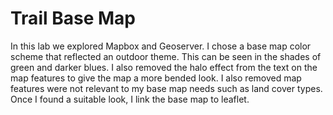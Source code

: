 # Trail Base Map

In this lab we explored Mapbox and Geoserver. I chose a base map color scheme that reflected an outdoor theme. This can be seen in the shades of green and darker blues. I also removed the halo effect from the text on the map features to give the map a more bended look. I also removed map features were not relevant to my base map needs such as land cover types. Once I found a suitable look, I link the base map to leaflet.  

[Click here]: Clickherehttps://clarype.github.io/TrailBaseMap/

